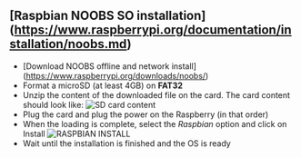 ## [Raspbian NOOBS SO installation] (https://www.raspberrypi.org/documentation/installation/noobs.md)

* [Download NOOBS offline and network install] (https://www.raspberrypi.org/downloads/noobs/)
* Format a microSD (at least 4GB) on **FAT32**
* Unzip the content of the downloaded file on the card. The card content should look like:
![SD card content](http://puu.sh/oxzVl/5d7b1abb67.png)
* Plug the card and plug the power on the Raspberry (in that order)
* When the loading is complete, select the *Raspbian* option and click on Install
![RASPBIAN INSTALL](http://puu.sh/oxBd5/41d7f3c3cf.png)
* Wait until the installation is finished and the OS is ready
